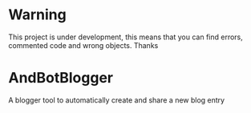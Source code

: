 # Warning
This project is under development, this means that you can find errors, commented code and wrong objects. Thanks

# AndBotBlogger
A blogger tool to automatically create and share a new blog entry
